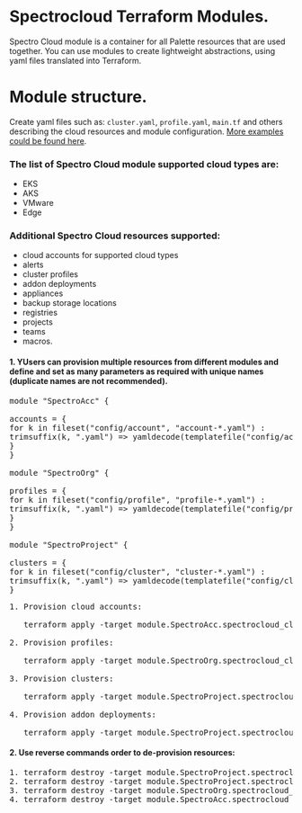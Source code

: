 # Spectrocloud Terraform Modules. ####

Spectro Cloud module is a container for all Palette resources that are used together. 
You can use modules to create lightweight abstractions, using yaml files translated into Terraform.

# Module structure. ####
Create yaml files such as: ```cluster.yaml```, ```profile.yaml```, ```main.tf``` and others describing the cloud resources and module configuration. [More examples could be found here](https://github.com/spectrocloud/terraform-spectrocloud-modules/tree/main/examples).

### The list of Spectro Cloud module supported cloud types are:
* EKS
* AKS
* VMware 
* Edge

### Additional Spectro Cloud resources supported:
* cloud accounts for supported cloud types
* alerts
* cluster profiles
* addon deployments
* appliances
* backup storage locations
* registries
* projects
* teams
* macros.
 
#### 1. YUsers can provision multiple resources from different modules and define and set as many parameters as required with unique names (duplicate names are not recommended).
<pre>
module "SpectroAcc" {

accounts = {
for k in fileset("config/account", "account-*.yaml") :
trimsuffix(k, ".yaml") => yamldecode(templatefile("config/account/${k}", local.accounts_params))
}
}

module "SpectroOrg" {

profiles = {
for k in fileset("config/profile", "profile-*.yaml") :
trimsuffix(k, ".yaml") => yamldecode(templatefile("config/profile/${k}", local.profile_params))
}
}

module "SpectroProject" {

clusters = {
for k in fileset("config/cluster", "cluster-*.yaml") :
trimsuffix(k, ".yaml") => yamldecode(templatefile("config/cluster/${k}", local.project_params))
}
</pre>

<pre>
1. Provision cloud accounts:<br>
   terraform apply -target module.SpectroAcc.spectrocloud_cloudaccount_aws.account

2. Provision profiles:<br>
   terraform apply -target module.SpectroOrg.spectrocloud_cluster_profile.profile_resource

3. Provision clusters:<br>
   terraform apply -target module.SpectroProject.spectrocloud_cluster_eks.this

4. Provision addon deployments:<br>
   terraform apply -target module.SpectroProject.spectrocloud_addon_deployment.this
</pre>

#### 2. Use reverse commands order to de-provision resources:
<pre>
1. terraform destroy -target module.SpectroProject.spectrocloud_addon_deployment.this
2. terraform destroy -target module.SpectroProject.spectrocloud_cluster_eks.this
3. terraform destroy -target module.SpectroOrg.spectrocloud_cluster_profile.profile_resource
4. terraform destroy -target module.SpectroAcc.spectrocloud_cloudaccount_aws.account
</pre>





